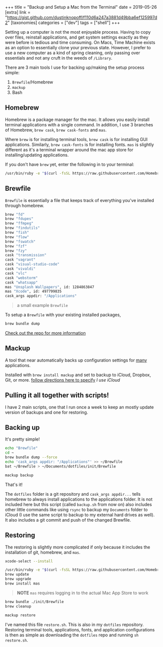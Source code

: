+++
title = "Backup and Setup a Mac from the Terminal"
date = 2019-05-26
[extra]
link = "https://gist.github.com/dustinknopoff/f110d6a247a3881d49bba6ef125997d2"
[taxonomies]
categories = ["dev"]
tags = ["shell"]
+++

Setting up a computer is not the most enjoyable process. Having to copy over files, reinstall applications, and get system settings exactly as they were before is tedious and time consuming. On Macs, Time Machine exists as an option to essentially clone your previous state. However, I prefer to use a new computer as a kind of spring cleaning, only passing over essentials and not any cruft in the weeds of `/Library`.

There are 3 main tools I use for backing up/making the setup process simple:

1. `Brewfile`/Homebrew
2. `mackup`
3. Bash

## Homebrew

Homebrew is a package manager for the mac. It allows you easily install terminal applications with a single command. In addition, I use 3 branches of Homebrew, `brew cask`, `brew cask-fonts` and `mas`.

Where `brew` is for installing terminal tools, `brew cask` is for installing GUI applications. Similarly, `brew cask-fonts` is for installing fonts. `mas` is slightly different as it's a terminal wrapper around the mac app store for installing/updating applications.

If you don't have `brew` yet, enter the following in to your terminal:

```bash
/usr/bin/ruby -e "$(curl -fsSL https://raw.githubusercontent.com/Homebrew/install/master/install)"
```

## Brewfile

`Brewfile` is essentially a file that keeps track of everything you've installed through homebrew.

```bash
brew "fd"
brew "fdupes"
brew "ffmpeg"
brew "findutils"
brew "fish"
brew "flow"
brew "fswatch"
brew "fzf"
brew "fzy"
cask "transmission"
cask "vagrant"
cask "visual-studio-code"
cask "vivaldi"
cask "vlc"
cask "webstorm"
cask "whatsapp"
mas "Unsplash Wallpapers", id: 1284863847
mas "Xcode", id: 497799835
cask_args appdir: "/Applications"
```
> a small example `Brewfile`

To setup a `Brewfile` with your existing installed packages,

```bash
brew bundle dump
```

[Check out the repo for more information](https://github.com/Homebrew/homebrew-bundle)

## Mackup

A tool that near automatically backs up configuration settings for [many](https://github.com/lra/mackup#supported-applications) applications.

Installed with `brew install mackup` and set to backup to iCloud, Dropbox, Git, or more. [follow directions here to specify](https://github.com/lra/mackup/blob/master/doc/README.md) *I use iCloud*

## Pulling it all together with scripts!

I have 2 main scripts, one that I run once a week to keep an mostly update version of backups and one for restoring.

## Backing up

It's pretty simple!

```bash
echo "Brewfile"
cd ~
brew bundle dump --force
echo 'cask_args appdir: "/Applications"' >> ~/Brewfile
bat ~/Brewfile > ~/Documents/dotfiles/init/Brewfile

mackup backup
```

That's it!

The `dotfiles` folder is a git repository and `cask_args appdir...` tells homebrew to always install applications to the applications folder. It is not included here but this script (called `backup.sh` from now on) also includes other little commands like using `rsync` to backup my `Documents` folder to iCloud (I use the same script to backup to my external hard drives as well). It also includes a git commit and push of the changed Brewfile.

## Restoring

The restoring is slightly more complicated if only because it includes the installation of git, homebrew, and `mas`. 

```bash
xcode-select --install

/usr/bin/ruby -e "$(curl -fsSL https://raw.githubusercontent.com/Homebrew/install/master/install)"
brew update
brew upgrade
brew install mas
```

> **NOTE** `mas` requires logging in to the actual Mac App Store to work

```bash
brew bundle ./init/Brewfile
brew cleanup

mackup restore 
```

I've named this file `restore.sh`. This is also in my `dotfiles` repository. Restoring terminal tools, applications, fonts, and application configurations is then as simple as downloading the `dotfiles` repo and running `sh restore.sh`.

